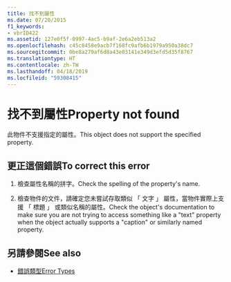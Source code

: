 ```yaml
---
title: 找不到屬性
ms.date: 07/20/2015
f1_keywords:
- vbrID422
ms.assetid: 127e0f5f-0997-4ac5-b9af-2e6a2eb513a2
ms.openlocfilehash: c45c8458e9acb7f168fc9afb6b1979a950a38dc7
ms.sourcegitcommit: 0be8a279af6d8a43e03141e349d3efd5d35f8767
ms.translationtype: HT
ms.contentlocale: zh-TW
ms.lasthandoff: 04/18/2019
ms.locfileid: "59308415"
---
```

# <a name="property-not-found"></a><span data-ttu-id="09bb0-102">找不到屬性</span><span class="sxs-lookup"><span data-stu-id="09bb0-102">Property not found</span></span>
<span data-ttu-id="09bb0-103">此物件不支援指定的屬性。</span><span class="sxs-lookup"><span data-stu-id="09bb0-103">This object does not support the specified property.</span></span>  
  
## <a name="to-correct-this-error"></a><span data-ttu-id="09bb0-104">更正這個錯誤</span><span class="sxs-lookup"><span data-stu-id="09bb0-104">To correct this error</span></span>  
  
1. <span data-ttu-id="09bb0-105">檢查屬性名稱的拼字。</span><span class="sxs-lookup"><span data-stu-id="09bb0-105">Check the spelling of the property's name.</span></span>  
  
2. <span data-ttu-id="09bb0-106">檢查物件的文件，請確定您未嘗試存取類似 「 文字 」 屬性，當物件實際上支援 「 標題 」 或類似名稱的屬性。</span><span class="sxs-lookup"><span data-stu-id="09bb0-106">Check the object's documentation to make sure you are not trying to access something like a "text" property when the object actually supports a "caption" or similarly named property.</span></span>  
  
## <a name="see-also"></a><span data-ttu-id="09bb0-107">另請參閱</span><span class="sxs-lookup"><span data-stu-id="09bb0-107">See also</span></span>

- [<span data-ttu-id="09bb0-108">錯誤類型</span><span class="sxs-lookup"><span data-stu-id="09bb0-108">Error Types</span></span>](../../../visual-basic/programming-guide/language-features/error-types.md)
